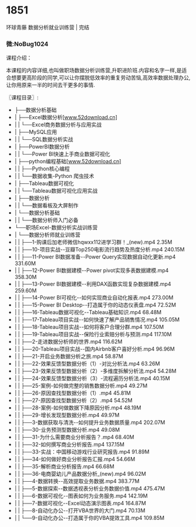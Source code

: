 # 1851
环球青藤 数据分析就业训练营 | 完结
### 微:NoBug1024 


课程介绍：

本课程的内容详细,也叫做职场数据分析训练营,升职进阶班.内容和名字一样,是适合想要更高阶段的同学,可以让你摆脱低效率的重复劳动苦恼,高效率数据处理办公,让你用原来一半的时间去干更多的事情.

〖课程目录〗:

- ├──数据分析基础  
- |   ├──Excel数据分析[www.52download.cn]  
- |   |   └──Excel商务数据分析与应用实战  
- |   ├──MySQL应用  
- |   |   └──SQL数据分析实战  
- |   ├──PowerBI数据分析  
- |   |   └──Power BI快速上手商业数据可视化  
- |   ├──python编程基础[www.52download.cn]  
- |   |   ├──Python核心编程  
- |   |   └──数据收集-Python 爬虫技术  
- |   ├──Tableau数据可视化  
- |   |   └──Tableau数据可视化应用实战  
- |   ├──数据分析  
- |   |   └──数据看板及大屏制作  
- |   └──数据分析基础  
- |   |   └──数据分析师入门必备  
- └──职场Excel-数据分析实战训练营  
- |   └──数据分析师就业训练营  
- |   |   ├──1-购课后加老师微信hqwxx112进学习群！_(new).mp4  2.35M
- |   |   ├──10-项目实战--豆瓣Top250电影流行趋势及热度分析.mp4  240.15M
- |   |   ├──11-Power BI数据准备--Power Query实现数据自动化更新.mp4  331.60M
- |   |   ├──12-Power BI数据建模--Power pivot实现多表数据建模.mp4  358.30M
- |   |   ├──13-Power BI数据建模--利用DAX函数实现复杂数据建模.mp4  259.60M
- |   |   ├──14-Power BI可视化--如何实现商业自动化报表.mp4  273.00M
- |   |   ├──15-Power BI Desktop--打造属于你的动态仪表盘.mp4  72.52M
- |   |   ├──16-Tableau数据可视化--Tableau基础知识.mp4  68.48M
- |   |   ├──17-Tableau项目实战--如何快速了解产品销售情况.mp4  105.05M
- |   |   ├──18-Tableau项目实战--如何将客户合理分群.mp4  107.50M
- |   |   ├──19-Tableau项目实战--保险行业索赔分析与预测.mp4  117.10M
- |   |   ├──2-走进数据分析师的世界.mp4  116.62M
- |   |   ├──20-Tableau项目实战--国内Airbnb客户喜好分析.mp4  96.96M
- |   |   ├──21-开启业务数据分析之旅.mp4  58.87M
- |   |   ├──22-效果反馈型数据分析（1）-对比分析法.mp4  63.26M
- |   |   ├──23-效果反馈型数据分析（2）-多维度拆解分析法.mp4  54.28M
- |   |   ├──24-效果反馈型数据分析（3）-流程遍历分析法.mp4  40.15M
- |   |   ├──25-案例-如何做完整的销售数据分析.mp4  49.27M
- |   |   ├──26-原因查找型数据分析（1）.mp4  45.81M
- |   |   ├──27-原因查找型数据分析（2）.mp4  54.52M
- |   |   ├──28-案例-如何做数据下降原因分析.mp4  48.19M
- |   |   ├──29-增长发现型数据分析.mp4  49.97M
- |   |   ├──3-数据获取与清洗--如何提升业务数据质量.mp4  202.07M
- |   |   ├──30-业务预测型数据分析.mp4  49.08M
- |   |   ├──31-为什么需要商业分析报告？.mp4  68.40M
- |   |   ├──32-如何撰写商业分析报告.mp4  137.15M
- |   |   ├──33-实战：中国移动游戏行业研究报告.mp4  91.89M
- |   |   ├──34-如何做好商业分析报告汇报.mp4  54.66M
- |   |   ├──35-解析商业分析报告.mp4  66.68M
- |   |   ├──36-电商婴幼儿产品数据分析_(new).mp4  96.02M
- |   |   ├──4-数据转换--高效提取业务数据.mp4  383.77M
- |   |   ├──5-数据探索--数据透视表分析业务数据价值.mp4  475.47M
- |   |   ├──6-数据可视化--图表如何为业务服务.mp4  142.19M
- |   |   ├──7-数据可视化--Excel动态演示图表.mp4  164.87M
- |   |   ├──8-自动化办公--打开VBA世界的大门.mp4  70.13M
- |   |   └──9-自动化办公--打造属于你的VBA提效工具.mp4  109.85M
